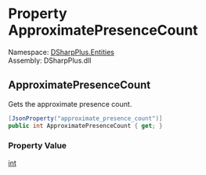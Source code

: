 # Property ApproximatePresenceCount

Namespace: [DSharpPlus.Entities](DSharpPlus.Entities.md)  
Assembly: DSharpPlus.dll

## <a id="DSharpPlus_Entities_DiscordGuildPreview_ApproximatePresenceCount"></a>ApproximatePresenceCount

Gets the approximate presence count.

```csharp
[JsonProperty("approximate_presence_count")]
public int ApproximatePresenceCount { get; }
```

### Property Value

[int](https://learn.microsoft.com/dotnet/api/system.int32)

